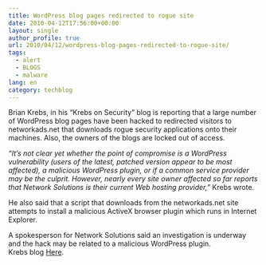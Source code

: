 ```yaml
---
title: WordPress blog pages redirected to rogue site
date: 2010-04-12T17:56:00+00:00
layout: single
author_profile: true
url: 2010/04/12/wordpress-blog-pages-redirected-to-rogue-site/
tags:
  - alert
  - BLOGS
  - malware
lang: en
category: techblog
---
```

Brian Krebs, in his “Krebs on Security” blog is reporting that a large number of WordPress blog pages have been hacked to redirected visitors to networkads.net that downloads rogue security applications onto their machines. Also, the owners of the blogs are locked out of access.

_“It’s not clear yet whether the point of compromise is a WordPress vulnerability (users of the latest, patched version appear to be most affected), a malicious WordPress plugin, or if a common service provider may be the culprit. However, nearly every site owner affected so far reports that Network Solutions is their current Web hosting provider,”_ Krebs wrote.

He also said that a script that downloads from the networkads.net site attempts to install a malicious ActiveX browser plugin which runs in Internet Explorer.

A spokesperson for Network Solutions said an investigation is underway and the hack may be related to a malicious WordPress plugin.  
Krebs blog [Here](http://krebsonsecurity.com/2010/04/hundreds-of-wordpress-blogs-hit-by-networkads-net-hack/#more-2351).